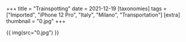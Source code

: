 +++
title = "Trainspotting"
date = 2021-12-19
[taxonomies]
tags = ["Imported", "iPhone 12 Pro", "Italy", "Milano", "Transportation"]
[extra]
thumbnail = "0.jpg"
+++

{{ img(src="0.jpg") }}
